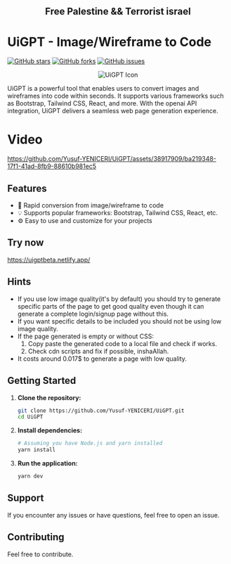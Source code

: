 <h2 align="center">Free Palestine && Terrorist israel</h2>

# UiGPT - Image/Wireframe to Code
[![GitHub stars](https://img.shields.io/github/stars/Yusuf-YENICERI/UiGPT.svg)](https://github.com/Yusuf-YENICERI/UiGPT/stargazers)
[![GitHub forks](https://img.shields.io/github/forks/Yusuf-YENICERI/UiGPT.svg)](https://github.com/Yusuf-YENICERI/UiGPT/network)
[![GitHub issues](https://img.shields.io/github/issues/Yusuf-YENICERI/UiGPT.svg)](https://github.com/Yusuf-YENICERI/UiGPT/issues)

<div align="center">
  <img src="https://github.com/Yusuf-YENICERI/UiGPT/assets/38917909/c3cd335a-e578-4fc4-90d9-d2e5c9914f87" alt="UiGPT Icon">
</div>





UiGPT is a powerful tool that enables users to convert images and wireframes into code within seconds. It supports various frameworks such as Bootstrap, Tailwind CSS, React, and more. With the openai API integration, UiGPT delivers a seamless web page generation experience.

# Video

https://github.com/Yusuf-YENICERI/UiGPT/assets/38917909/ba219348-17f1-41ad-8fb9-88610b981ec5


## Features

- 🚀 Rapid conversion from image/wireframe to code
- 💡 Supports popular frameworks: Bootstrap, Tailwind CSS, React, etc.
- ⚙️ Easy to use and customize for your projects

## Try now

https://uigptbeta.netlify.app/

## Hints

- If you use low image quality(it's by default) you should try to generate specific parts of the page to get good quality even though it can generate a complete login/signup page without this.
- If you want specific details to be included you should not be using low image quality.
- If the page generated is empty or without CSS:
  1. Copy paste the generated code to a local file and check if works.
  2. Check cdn scripts and fix if possible, inshaAllah.
- It costs around 0.017$ to generate a page with low quality.

## Getting Started

1. **Clone the repository:**

   ```bash
   git clone https://github.com/Yusuf-YENICERI/UiGPT.git
   cd UiGPT
   ```
   
2. **Install dependencies:**

    ```bash
    # Assuming you have Node.js and yarn installed
    yarn install
    ```
    
 3. **Run the application:**
    
    ```bash
    yarn dev
    ```


## Support
If you encounter any issues or have questions, feel free to open an issue.

## Contributing
Feel free to contribute.
